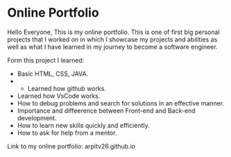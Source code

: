 # Online Portfolio

Hello Everyone, This is my online portfolio. This is one of first big personal projects that I worked on in which I showcase my projects and abilities as well as what I have learned in my journey to become a software engineer. 

Form this project I learned:
- Basic HTML, CSS, JAVA.
- - Learned how github works.
- Learned how VsCode works.
- How to debug problems and search for solutions in an effective manner.
- Importance and diffeerence between Front-end and Back-end development.
- How to learn new skills quickly and efficiently.
- How to ask for help from a mentor.


Link to my online portfolio: arpitv26.github.io
